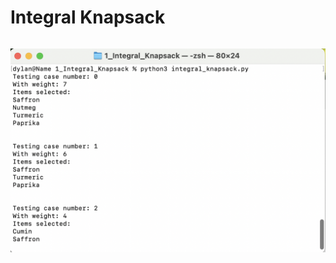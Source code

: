 # Integral Knapsack
```

```

![Example Usage](/Dynamic_Programming/1_Integral_Knapsack/sample_out.png?raw=true)
